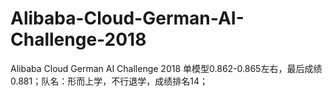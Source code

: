 # Alibaba-Cloud-German-AI-Challenge-2018
Alibaba Cloud German AI Challenge 2018 
单模型0.862-0.865左右，最后成绩0.881；队名：形而上学，不行退学，成绩排名14；
